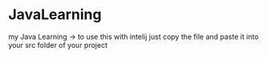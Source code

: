# JavaLearning
my Java Learning 
-> to use this with intelij just copy the file and paste it into your src folder of your project 
